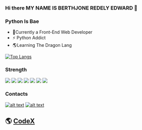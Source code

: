 ### Hi there MY NAME IS BERTHJONE REDELY EDWARD 👋

### Python Is Bae

- 🌱Currently a Front-End Web Developer
-  ⚡ Python Addict
- 🌎Learning The Dragon Lang

[![Top Langs](https://github-readme-stats.vercel.app/api/top-langs/?username=Castercodex)](https://github.com/Castercodex/github-readme-stats)


### Strength

<p>
 <img src="https://img.shields.io/badge/JavaScript-%E2%98%85%E2%98%85%E2%98%85-Important"/>
 <img src="https://img.shields.io/badge/ReactJs-%E2%98%85%E2%98%85%E2%98%85-Important"/>
 <img src="https://img.shields.io/badge/Python-%E2%98%85%E2%98%85%E2%98%85%E2%98%85-red" />
 <img src="https://img.shields.io/badge/HTML-%E2%98%85%E2%98%85%E2%98%85%E2%98%85%E2%98%85-yellowgreen"/>
 <img src="https://img.shields.io/badge/CSS3-%E2%98%85%E2%98%85%E2%98%85%E2%98%85-important" />
 <img src="https://img.shields.io/badge/SCSS-%E2%98%85%E2%98%85%E2%98%85%E2%98%85-yellow" />
 <img src="https://img.shields.io/badge/Django-%E2%98%85%E2%98%85%E2%98%85%E2%98%85-red" />
</p>



### Contacts
<!-- Please don't remove this: Grab your social icons from https://github.com/carlsednaoui/gitsocial -->

<!-- display the social media buttons in your README -->


[![alt text][2.1]][2]
[![alt text][6.1]][6]


<!-- links to social media icons -->
<!-- no need to change these -->

<!-- icons with padding -->
<h2>
	

[2.1]: http://i.imgur.com/P3YfQoD.png (facebook icon with padding)
[6.1]: http://i.imgur.com/0o48UoR.png (github icon with padding)

<!-- icons without padding -->


[2.2]: http://i.imgur.com/fep1WsG.png (facebook icon without padding)
[6.2]: http://i.imgur.com/9I6NRUm.png (github icon without padding)


<!-- links to your social media accounts -->
<!-- update these accordingly -->


[2]: https://facebook.com/berthjone.redely
[6]: http://www.github.com/Castercodex

<!-- Please don't remove this: Grab your social icons from https://github.com/carlsednaoui/gitsocial -->


🌎 [CodeX][CodeX]

[CodeX]:  https://codex-portfolio.netlify.app

</h2>
<!--
**Castercodex/Castercodex** is a ✨ _special_ ✨ repository because its `README.md` (this file) appears on your GitHub profile.

Here are some ideas to get you started:

- 🔭 I’m currently working on ...
- 🌱 I’m currently learning ...
- 👯 I’m looking to collaborate on ...
- 🤔 I’m looking for help with ...
- 💬 Ask me about ...
- 📫 How to reach me: ...
- 😄 Pronouns: ...
- ⚡ Fun fact: ...
-->
